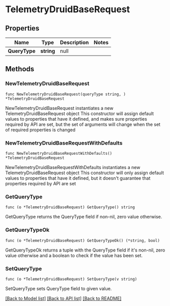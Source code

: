 # TelemetryDruidBaseRequest

## Properties

Name | Type | Description | Notes
------------ | ------------- | ------------- | -------------
**QueryType** | **string** | null | 

## Methods

### NewTelemetryDruidBaseRequest

`func NewTelemetryDruidBaseRequest(queryType string, ) *TelemetryDruidBaseRequest`

NewTelemetryDruidBaseRequest instantiates a new TelemetryDruidBaseRequest object
This constructor will assign default values to properties that have it defined,
and makes sure properties required by API are set, but the set of arguments
will change when the set of required properties is changed

### NewTelemetryDruidBaseRequestWithDefaults

`func NewTelemetryDruidBaseRequestWithDefaults() *TelemetryDruidBaseRequest`

NewTelemetryDruidBaseRequestWithDefaults instantiates a new TelemetryDruidBaseRequest object
This constructor will only assign default values to properties that have it defined,
but it doesn't guarantee that properties required by API are set

### GetQueryType

`func (o *TelemetryDruidBaseRequest) GetQueryType() string`

GetQueryType returns the QueryType field if non-nil, zero value otherwise.

### GetQueryTypeOk

`func (o *TelemetryDruidBaseRequest) GetQueryTypeOk() (*string, bool)`

GetQueryTypeOk returns a tuple with the QueryType field if it's non-nil, zero value otherwise
and a boolean to check if the value has been set.

### SetQueryType

`func (o *TelemetryDruidBaseRequest) SetQueryType(v string)`

SetQueryType sets QueryType field to given value.



[[Back to Model list]](../README.md#documentation-for-models) [[Back to API list]](../README.md#documentation-for-api-endpoints) [[Back to README]](../README.md)


